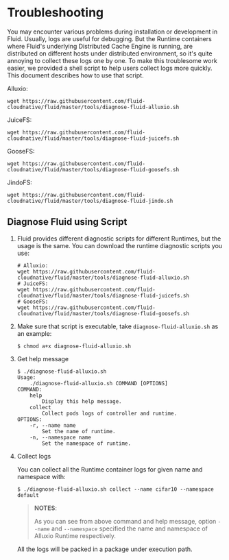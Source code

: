 # Troubleshooting

You may encounter various problems during installation or development in Fluid. Usually, logs are useful for debugging. But the Runtime containers where Fluid's underlying Distributed Cache Engine is running, are distributed on different hosts under distributed environment, so it's quite annoying to collect these logs one by one. 
To make this troublesome work easier, we provided a shell script to help users collect logs more quickly. This document describes how to use that script.


Alluxio:

```wget https://raw.githubusercontent.com/fluid-cloudnative/fluid/master/tools/diagnose-fluid-alluxio.sh```

JuiceFS:

```wget https://raw.githubusercontent.com/fluid-cloudnative/fluid/master/tools/diagnose-fluid-juicefs.sh```

GooseFS:

```wget https://raw.githubusercontent.com/fluid-cloudnative/fluid/master/tools/diagnose-fluid-goosefs.sh```

JindoFS:

```wget https://raw.githubusercontent.com/fluid-cloudnative/fluid/master/tools/diagnose-fluid-jindo.sh```


## Diagnose Fluid using Script

1. Fluid provides different diagnostic scripts for different Runtimes, but the usage is the same. You can download the runtime diagnostic scripts you use:

   ```shell
   # Alluxio:
   wget https://raw.githubusercontent.com/fluid-cloudnative/fluid/master/tools/diagnose-fluid-alluxio.sh
   # JuiceFS:
   wget https://raw.githubusercontent.com/fluid-cloudnative/fluid/master/tools/diagnose-fluid-juicefs.sh
   # GooseFS:
   wget https://raw.githubusercontent.com/fluid-cloudnative/fluid/master/tools/diagnose-fluid-goosefs.sh
   ```

2. Make sure that script is executable, take `diagnose-fluid-alluxio.sh` as an example:
   
   ```shell
   $ chmod a+x diagnose-fluid-alluxio.sh
   ```

3. Get help message

   ```shell
   $ ./diagnose-fluid-alluxio.sh
   Usage:
       ./diagnose-fluid-alluxio.sh COMMAND [OPTIONS]
   COMMAND:
       help
           Display this help message.
       collect
           Collect pods logs of controller and runtime.
   OPTIONS:
       -r, --name name
           Set the name of runtime.
       -n, --namespace name
           Set the namespace of runtime.
   ```

4. Collect logs

   You can collect all the Runtime container logs for given name and namespace with:

   ```shell
   $ ./diagnose-fluid-alluxio.sh collect --name cifar10 --namespace default
   ```

   > **NOTES**:
   >
   > As you can see from above command and help message, option `--name` and `--namespace` specified the name and namespace of Alluxio Runtime respectively.

   All the logs will be packed in a package under execution path.
